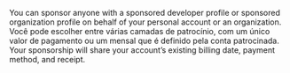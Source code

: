 You can sponsor anyone with a sponsored developer profile or sponsored organization profile on behalf of your personal account or an organization. Você pode escolher entre várias camadas de patrocínio, com um único valor de pagamento ou um mensal que é definido pela conta patrocinada. Your sponsorship will share your account’s existing billing date, payment method, and receipt.
